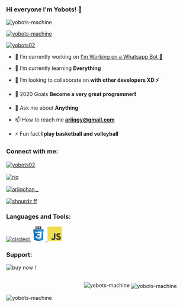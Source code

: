 ### Hi everyone I'm Yobots! 👏

<!--
**Yobots-Machine/Yobots-Machine** is a ✨ _special_ ✨ repository because its `README.md` (this file) appears on your GitHub profile.

Here are some ideas to get you started:

- 🔭 I’m currently working on ...
- 🌱 I’m currently learning ...
- 👯 I’m looking to collaborate on ...
- 🤔 I’m looking for help with ...
- 💬 Ask me about ...
- 📫 How to reach me: ...
- 😄 Pronouns: ...
- ⚡ Fun fact: ...
-->
<p align="left"> <img src="https://komarev.com/ghpvc/?username=yobots-machine&label=Profile%20views&color=0e75b6&style=flat" alt="yobots-machine" /> </p>

<p align="left"> <a href="https://github.com/ryo-ma/github-profile-trophy"><img src="https://github-profile-trophy.vercel.app/?username=yobots-machine" alt="yobots-machine" /></a> </p>

<p align="left"> <a href="https://twitter.com/yobots02" target="blank"><img src="https://img.shields.io/twitter/follow/yobots02?logo=twitter&style=for-the-badge" alt="yobots02" /></a> </p>

- 🔭 I’m currently working on [I'm Working on a Whatsapp Bot 👏](https://github.com/Yobots-Machine)

- 🌱 I’m currently learning **Everything**

- 👯 I’m looking to collaborate on **with other developers XD ⚡**

- 🤝 2020 Goals **Become a very great programmer❗**

- 💬 Ask me about **Anything**

- 📫 How to reach me **ariiqgy@gmail.com**

- ⚡ Fun fact **I play basketball and volleyball**

<h3 align="left">Connect with me:</h3>

<p align="left">

<a href="https://twitter.com/yobots02" target="blank"><img align="center" src="https://cdn.jsdelivr.net/npm/simple-icons@3.0.1/icons/twitter.svg" alt="yobots02" height="30" width="40" /></a>

<a href="https://fb.com/riq" target="blank"><img align="center" src="https://cdn.jsdelivr.net/npm/simple-icons@3.0.1/icons/facebook.svg" alt="riq" height="30" width="40" /></a>

<a href="https://instagram.com/ariiqchan._" target="blank"><img align="center" src="https://cdn.jsdelivr.net/npm/simple-icons@3.0.1/icons/instagram.svg" alt="ariiqchan._" height="30" width="40" /></a>

<a href="https://www.youtube.com/c/shourdz ff" target="blank"><img align="center" src="https://cdn.jsdelivr.net/npm/simple-icons@3.0.1/icons/youtube.svg" alt="shourdz ff" height="30" width="40" /></a>

</p>

<h3 align="left">Languages and Tools:</h3>

<p align="left"> <a href="https://circleci.com" target="_blank"> <img src="https://www.vectorlogo.zone/logos/circleci/circleci-icon.svg" alt="circleci" width="40" height="40"/> </a> <a href="https://www.w3schools.com/css/" target="_blank"> <img src="https://raw.githubusercontent.com/devicons/devicon/master/icons/css3/css3-original-wordmark.svg" alt="css3" width="40" height="40"/> </a> <a href="https://developer.mozilla.org/en-US/docs/Web/JavaScript" target="_blank"> <img src="https://raw.githubusercontent.com/devicons/devicon/master/icons/javascript/javascript-original.svg" alt="javascript" width="40" height="40"/> </a> </p>

<h3 align="left">Support:</h3>

<p><a href="https://www.buymeacoffee.com/buy now !"> <img align="left" src="https://cdn.buymeacoffee.com/buttons/v2/default-yellow.png" height="50" width="210" alt="buy now !" /></a></p><br><br>



<p><img align="left" src="https://github-readme-stats.vercel.app/api/top-langs?username=yobots-machine&show_icons=true&locale=en&layout=compact" alt="yobots-machine" /></p>

<p>&nbsp;<img align="center" src="https://github-readme-stats.vercel.app/api?username=yobots-machine&show_icons=true&locale=en" alt="yobots-machine" /></p>

<p><img align="center" src="https://github-readme-streak-stats.herokuapp.com/?user=yobots-machine&" alt="yobots-machine" /></p>

